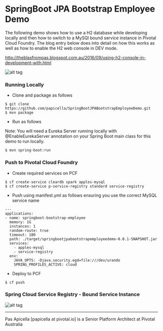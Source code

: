 <h1>SpringBoot JPA Bootstrap Employee Demo</h2>

The following demo shows how to use a H2 database while developing locally and then how to switch to a MySQl 
bound service instance in Pivotal Cloud Foundry. The blog entry below does into detail on how this works as
well as how to enable the H2 web console in DEV mode.

http://theblasfrompas.blogspot.com.au/2016/09/using-h2-console-in-development-with.html

![alt tag](https://dl.dropboxusercontent.com/u/15829935/platform-demos/images/springboot-employee-1.png)

<h3> Running Locally </h3>

- Clone and package as follows

```
$ git clone https://github.com/papicella/SpringBootJPABootstrapEmployeeDemo.git
$ mvn package
```

- Run as follows

Note: You will need a Eureka Server running locally with @EnableEurekaServer annotation on your Spring Boot main class 
for this demo to run locally.

```
$ mvn spring-boot:run

```

<h3> Push to Pivotal Cloud Foundry </h3>

- Create required services on PCF

```
$ cf create-service cleardb spark apples-mysql
$ cf create-service p-service-registry standard service-registry
```

- Push using manifest.yml as follows ensuring you use the correct MySQL service name

```
---
applications:
- name: springboot-bootstrap-employee
  memory: 1G
  instances: 1
  random-route: true
  timeout: 180
  path: ./target/springbootjpabootstrapemployeedemo-0.0.1-SNAPSHOT.jar
  services:
    - apples-mysql
    - service-registry
  env:
    JAVA_OPTS: -Djava.security.egd=file:///dev/urando
    SPRING_PROFILES_ACTIVE: cloud
```

- Deploy to PCF

```
$ cf push 
```


<h3>Spring Cloud Service Registry - Bound Service Instance</h3>

![alt tag](https://dl.dropboxusercontent.com/u/15829935/platform-demos/images/piv-service-registry-1.png)

<hr />
Pas Apicella [papicella at pivotal.io] is a Senior Platform Architect at Pivotal Australia 